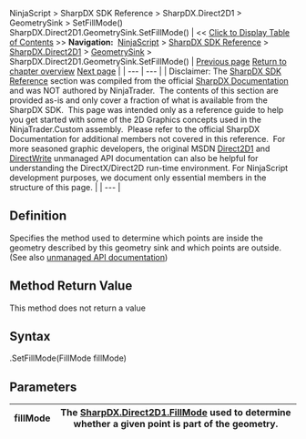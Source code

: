 ﻿
NinjaScript > SharpDX SDK Reference > SharpDX.Direct2D1 > GeometrySink > SetFillMode()
SharpDX.Direct2D1.GeometrySink.SetFillMode()
| << [Click to Display Table of Contents](sharpdx_direct2d1_geometrysink_setfillmode.md) >> **Navigation:**     [NinjaScript](ninjascript-1.md) > [SharpDX SDK Reference](sharpdx_sdk_reference-1.md) > [SharpDX.Direct2D1](sharpdx_direct2d1-1.md) > [GeometrySink](sharpdx_direct2d1_geometrysink-1.md) > SharpDX.Direct2D1.GeometrySink.SetFillMode() | [Previous page](sharpdx_direct2d1_geometrysink_endfigure-1.md) [Return to chapter overview](sharpdx_direct2d1_geometrysink-1.md) [Next page](sharpdx_direct2d1_gradientstop-1.md) |
| --- | --- |
| Disclaimer: The [SharpDX SDK Reference](sharpdx_sdk_reference-1.md) section was compiled from the official [SharpDX Documentation](http://sharpdx.org/) and was NOT authored by NinjaTrader.  The contents of this section are provided as-is and only cover a fraction of what is available from the SharpDX SDK.  This page was intended only as a reference guide to help you get started with some of the 2D Graphics concepts used in the NinjaTrader.Custom assembly.  Please refer to the official SharpDX Documentation for additional members not covered in this reference.  For more seasoned graphic developers, the original MSDN [Direct2D1](https://msdn.microsoft.com/en-us/library/windows/desktop/dd370990.aspx) and [DirectWrite](https://msdn.microsoft.com/en-us/library/windows/desktop/dd368038.aspx) unmanaged API documentation can also be helpful for understanding the DirectX/Direct2D run-time environment. For NinjaScript development purposes, we document only essential members in the structure of this page. |
| --- |

## Definition
Specifies the method used to determine which points are inside the geometry described by this geometry sink and which points are outside.
(See also [unmanaged API documentation](https://msdn.microsoft.com/en-us/library/dd316937.aspx))
 
## Method Return Value
This method does not return a value
 
## Syntax
<GeometrySink>.SetFillMode(FillMode fillMode)
## Parameters
| fillMode | The [SharpDX.Direct2D1.FillMode](sharpdx_direct2d1_fillmode-1.md) used to determine whether a given point is part of the geometry. |
| --- | --- |

